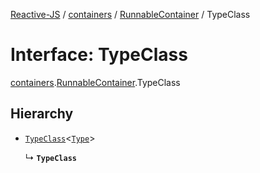 [Reactive-JS](../README.md) / [containers](../modules/containers.md) / [RunnableContainer](../modules/containers.RunnableContainer.md) / TypeClass

# Interface: TypeClass

[containers](../modules/containers.md).[RunnableContainer](../modules/containers.RunnableContainer.md).TypeClass

## Hierarchy

- [`TypeClass`](containers.RunnableObservableContainers.TypeClass.md)<[`Type`](containers.RunnableContainer.Type.md)\>

  ↳ **`TypeClass`**
